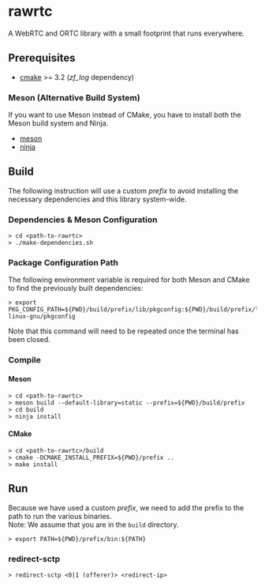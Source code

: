 # rawrtc

A WebRTC and ORTC library with a small footprint that runs everywhere.

## Prerequisites

* [cmake](https://cmake.org) >= 3.2 (*zf_log* dependency)

### Meson (Alternative Build System)

If you want to use Meson instead of CMake, you have to install both the Meson
build system and Ninja.

* [meson](https://github.com/mesonbuild/meson)
* [ninja](https://ninja-build.org)

## Build

The following instruction will use a custom *prefix* to avoid installing
the necessary dependencies and this library system-wide.

### Dependencies & Meson Configuration

```
> cd <path-to-rawrtc>
> ./make-dependencies.sh
```

### Package Configuration Path

The following environment variable is required for both Meson and CMake to find
the previously built dependencies:

```
> export PKG_CONFIG_PATH=${PWD}/build/prefix/lib/pkgconfig:${PWD}/build/prefix/lib/x86_64-linux-gnu/pkgconfig
```

Note that this command will need to be repeated once the terminal has been
closed.

### Compile

#### Meson

```
> cd <path-to-rawrtc>
> meson build --default-library=static --prefix=${PWD}/build/prefix
> cd build
> ninja install
```

#### CMake

```
> cd <path-to-rawrtc>/build
> cmake -DCMAKE_INSTALL_PREFIX=${PWD}/prefix ..
> make install
```

## Run

Because we have used a custom *prefix*, we need to add the prefix to the
path to run the various binaries.  
Note: We assume that you are in the `build` directory.

```
> export PATH=${PWD}/prefix/bin:${PATH}
```

### redirect-sctp

```
> redirect-sctp <0|1 (offerer)> <redirect-ip>
```
